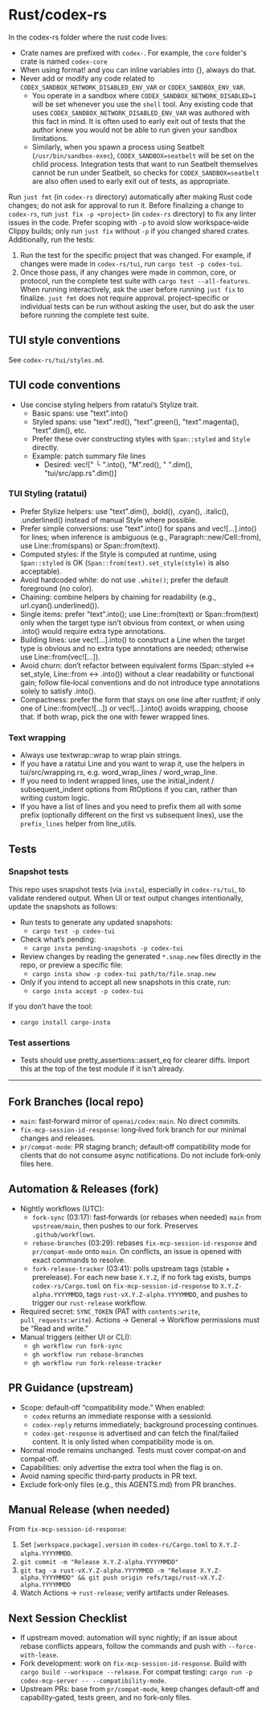 # Rust/codex-rs

In the codex-rs folder where the rust code lives:

- Crate names are prefixed with `codex-`. For example, the `core` folder's crate is named `codex-core`
- When using format! and you can inline variables into {}, always do that.
- Never add or modify any code related to `CODEX_SANDBOX_NETWORK_DISABLED_ENV_VAR` or `CODEX_SANDBOX_ENV_VAR`.
  - You operate in a sandbox where `CODEX_SANDBOX_NETWORK_DISABLED=1` will be set whenever you use the `shell` tool. Any existing code that uses `CODEX_SANDBOX_NETWORK_DISABLED_ENV_VAR` was authored with this fact in mind. It is often used to early exit out of tests that the author knew you would not be able to run given your sandbox limitations.
  - Similarly, when you spawn a process using Seatbelt (`/usr/bin/sandbox-exec`), `CODEX_SANDBOX=seatbelt` will be set on the child process. Integration tests that want to run Seatbelt themselves cannot be run under Seatbelt, so checks for `CODEX_SANDBOX=seatbelt` are also often used to early exit out of tests, as appropriate.

Run `just fmt` (in `codex-rs` directory) automatically after making Rust code changes; do not ask for approval to run it. Before finalizing a change to `codex-rs`, run `just fix -p <project>` (in `codex-rs` directory) to fix any linter issues in the code. Prefer scoping with `-p` to avoid slow workspace‑wide Clippy builds; only run `just fix` without `-p` if you changed shared crates. Additionally, run the tests:
1. Run the test for the specific project that was changed. For example, if changes were made in `codex-rs/tui`, run `cargo test -p codex-tui`.
2. Once those pass, if any changes were made in common, core, or protocol, run the complete test suite with `cargo test --all-features`.
When running interactively, ask the user before running `just fix` to finalize. `just fmt` does not require approval. project-specific or individual tests can be run without asking the user, but do ask the user before running the complete test suite.

## TUI style conventions

See `codex-rs/tui/styles.md`.

## TUI code conventions

- Use concise styling helpers from ratatui’s Stylize trait.
  - Basic spans: use "text".into()
  - Styled spans: use "text".red(), "text".green(), "text".magenta(), "text".dim(), etc.
  - Prefer these over constructing styles with `Span::styled` and `Style` directly.
  - Example: patch summary file lines
    - Desired: vec!["  └ ".into(), "M".red(), " ".dim(), "tui/src/app.rs".dim()]

### TUI Styling (ratatui)
- Prefer Stylize helpers: use "text".dim(), .bold(), .cyan(), .italic(), .underlined() instead of manual Style where possible.
- Prefer simple conversions: use "text".into() for spans and vec![…].into() for lines; when inference is ambiguous (e.g., Paragraph::new/Cell::from), use Line::from(spans) or Span::from(text).
- Computed styles: if the Style is computed at runtime, using `Span::styled` is OK (`Span::from(text).set_style(style)` is also acceptable).
- Avoid hardcoded white: do not use `.white()`; prefer the default foreground (no color).
- Chaining: combine helpers by chaining for readability (e.g., url.cyan().underlined()).
- Single items: prefer "text".into(); use Line::from(text) or Span::from(text) only when the target type isn’t obvious from context, or when using .into() would require extra type annotations.
- Building lines: use vec![…].into() to construct a Line when the target type is obvious and no extra type annotations are needed; otherwise use Line::from(vec![…]).
- Avoid churn: don’t refactor between equivalent forms (Span::styled ↔ set_style, Line::from ↔ .into()) without a clear readability or functional gain; follow file‑local conventions and do not introduce type annotations solely to satisfy .into().
- Compactness: prefer the form that stays on one line after rustfmt; if only one of Line::from(vec![…]) or vec![…].into() avoids wrapping, choose that. If both wrap, pick the one with fewer wrapped lines.

### Text wrapping
- Always use textwrap::wrap to wrap plain strings.
- If you have a ratatui Line and you want to wrap it, use the helpers in tui/src/wrapping.rs, e.g. word_wrap_lines / word_wrap_line.
- If you need to indent wrapped lines, use the initial_indent / subsequent_indent options from RtOptions if you can, rather than writing custom logic.
- If you have a list of lines and you need to prefix them all with some prefix (optionally different on the first vs subsequent lines), use the `prefix_lines` helper from line_utils.

## Tests

### Snapshot tests

This repo uses snapshot tests (via `insta`), especially in `codex-rs/tui`, to validate rendered output. When UI or text output changes intentionally, update the snapshots as follows:

- Run tests to generate any updated snapshots:
  - `cargo test -p codex-tui`
- Check what’s pending:
  - `cargo insta pending-snapshots -p codex-tui`
- Review changes by reading the generated `*.snap.new` files directly in the repo, or preview a specific file:
  - `cargo insta show -p codex-tui path/to/file.snap.new`
- Only if you intend to accept all new snapshots in this crate, run:
  - `cargo insta accept -p codex-tui`

If you don’t have the tool:
- `cargo install cargo-insta`

### Test assertions

- Tests should use pretty_assertions::assert_eq for clearer diffs. Import this at the top of the test module if it isn't already.

---

## Fork Branches (local repo)

- `main`: fast‑forward mirror of `openai/codex:main`. No direct commits.
- `fix-mcp-session-id-response`: long‑lived fork branch for our minimal changes and releases.
- `pr/compat-mode`: PR staging branch; default‑off compatibility mode for clients that do not consume async notifications. Do not include fork‑only files here.

## Automation & Releases (fork)

- Nightly workflows (UTC):
  - `fork-sync` (03:17): fast‑forwards (or rebases when needed) `main` from `upstream/main`, then pushes to our fork. Preserves `.github/workflows`.
  - `rebase-branches` (03:29): rebases `fix-mcp-session-id-response` and `pr/compat-mode` onto `main`. On conflicts, an issue is opened with exact commands to resolve.
  - `fork-release-tracker` (03:41): polls upstream tags (stable + prerelease). For each new base `X.Y.Z`, if no fork tag exists, bumps `codex-rs/Cargo.toml` on `fix-mcp-session-id-response` to `X.Y.Z-alpha.YYYYMMDD`, tags `rust-vX.Y.Z-alpha.YYYYMMDD`, and pushes to trigger our `rust-release` workflow.
- Required secret: `SYNC_TOKEN` (PAT with `contents:write`, `pull_requests:write`). Actions → General → Workflow permissions must be “Read and write.”
- Manual triggers (either UI or CLI):
  - `gh workflow run fork-sync`
  - `gh workflow run rebase-branches`
  - `gh workflow run fork-release-tracker`

## PR Guidance (upstream)

- Scope: default‑off “compatibility mode.” When enabled:
  - `codex` returns an immediate response with a sessionId.
  - `codex-reply` returns immediately; background processing continues.
  - `codex-get-response` is advertised and can fetch the final/failed content. It is only listed when compatibility mode is on.
- Normal mode remains unchanged. Tests must cover compat‑on and compat‑off.
- Capabilities: only advertise the extra tool when the flag is on.
- Avoid naming specific third‑party products in PR text.
- Exclude fork‑only files (e.g., this AGENTS.md) from PR branches.

## Manual Release (when needed)

From `fix-mcp-session-id-response`:

1) Set `[workspace.package].version` in `codex-rs/Cargo.toml` to `X.Y.Z-alpha.YYYYMMDD`.
2) `git commit -m "Release X.Y.Z-alpha.YYYYMMDD"`
3) `git tag -a rust-vX.Y.Z-alpha.YYYYMMDD -m "Release X.Y.Z-alpha.YYYYMMDD" && git push origin refs/tags/rust-vX.Y.Z-alpha.YYYYMMDD`
4) Watch Actions → `rust-release`; verify artifacts under Releases.

## Next Session Checklist

- If upstream moved: automation will sync nightly; if an issue about rebase conflicts appears, follow the commands and push with `--force-with-lease`.
- Fork development: work on `fix-mcp-session-id-response`. Build with `cargo build --workspace --release`. For compat testing: `cargo run -p codex-mcp-server -- --compatibility-mode`.
- Upstream PRs: base from `pr/compat-mode`, keep changes default‑off and capability‑gated, tests green, and no fork‑only files.
